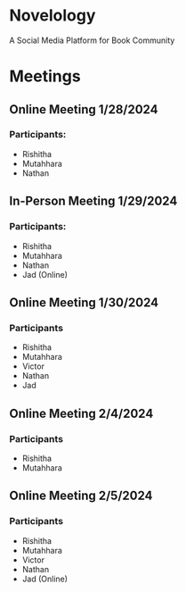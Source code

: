 # Novelology
A Social Media Platform for Book Community


# Meetings

## Online Meeting 1/28/2024
### Participants:
- Rishitha
- Mutahhara
- Nathan
## In-Person Meeting 1/29/2024
### Participants:
- Rishitha
- Mutahhara 
- Nathan
- Jad (Online)
## Online Meeting 1/30/2024
### Participants
- Rishitha
- Mutahhara
- Victor
- Nathan
- Jad
## Online Meeting 2/4/2024
### Participants
- Rishitha
- Mutahhara

## Online Meeting 2/5/2024
### Participants
- Rishitha
- Mutahhara
- Victor
- Nathan
- Jad (Online)
